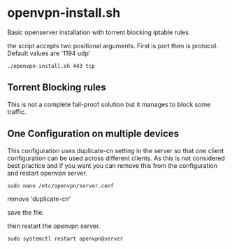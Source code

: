 # openvpn-install.sh
Basic openserver installation with torrent blocking iptable rules

the script accepts two positional arguments. First is port then is protocol. Default values are '1194 udp'

    ./openvpn-install.sh 443 tcp

## Torrent Blocking rules
This is not a complete fail-proof solution but it manages to block some traffic. 

## One Configuration on multiple devices
This configuration uses duplicate-cn setting in the server so that one client configuration can be used across different clients.
As this is not considered best practice and if you want you can remove this from the configuration and restart openvpn server.

    sudo nano /etc/openvpn/server.conf

remove 'duplicate-cn'

save the file. 

then restart the openvpn server.

    sudo systemctl restart openvpn@server
